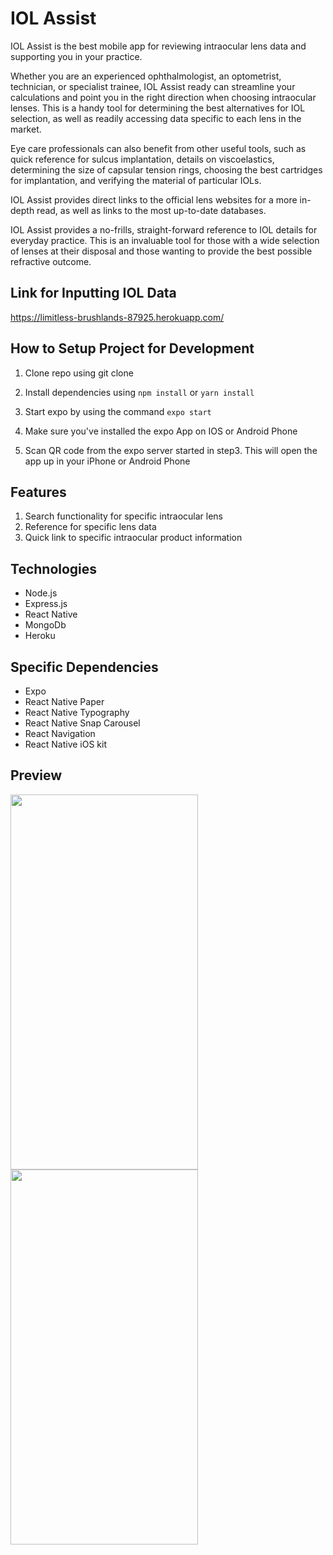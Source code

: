 # IOL Assist 

IOL Assist is the best mobile app for reviewing intraocular lens data and supporting you in your practice.

Whether you are an experienced ophthalmologist, an optometrist, technician, or specialist trainee, IOL Assist ready can streamline your calculations and point you in the right direction when choosing intraocular lenses. This is a handy tool for determining the best alternatives for IOL selection, as well as readily accessing data specific to each lens in the market.

Eye care professionals can also benefit from other useful tools, such as quick reference for sulcus implantation, details on viscoelastics, determining the size of capsular tension rings, choosing the best cartridges for implantation, and verifying the material of particular IOLs.

IOL Assist provides direct links to the official lens websites for a more in-depth read, as well as links to the most up-to-date databases.

IOL Assist provides a no-frills, straight-forward reference to IOL details for everyday practice. This is an invaluable tool for those with a wide selection of lenses at their disposal and those wanting to provide the best possible refractive outcome.

## Link for Inputting IOL Data

https://limitless-brushlands-87925.herokuapp.com/

## How to Setup Project for Development

1. Clone repo using git clone 

2. Install dependencies using `npm install` or `yarn install`

3. Start expo by using the command `expo start`

4. Make sure you've installed the expo App on IOS or Android Phone

5. Scan QR code from the expo server started in step3. This will open the app up in your iPhone or Android Phone

## Features

1. Search functionality for specific intraocular lens
2. Reference for specific lens data 
3. Quick link to specific intraocular product information 

## Technologies

* Node.js
* Express.js
* React Native
* MongoDb
* Heroku 

## Specific Dependencies 

* Expo
* React Native Paper
* React Native Typography 
* React Native Snap Carousel
* React Navigation
* React Native iOS kit


## Preview 
 <img src="https://user-images.githubusercontent.com/60046611/133442612-e9fc7f4b-2b31-4539-98e9-48a447885ad3.jpeg" width="300" height="600">
 <img src="https://user-images.githubusercontent.com/60046611/132953222-810913b4-b0ca-440c-bf29-6dc66e700645.jpeg" width="300" height="600">


